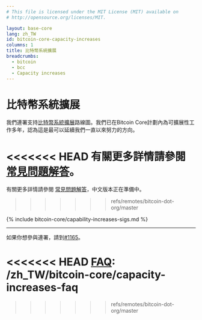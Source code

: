 ```yaml
---
# This file is licensed under the MIT License (MIT) available on
# http://opensource.org/licenses/MIT.

layout: base-core
lang: zh_TW
id: bitcoin-core-capacity-increases
columns: 1
title: 比特幣系統擴展
breadcrumbs:
  - bitcoin
  - bcc
  - Capacity increases
---
```

# 比特幣系統擴展

我們連署支持[比特幣系統擴展][1]路線圖。我們已在Bitcoin
Core計劃內為可擴展性工作多年，認為這是最可以延續我們一直以來努力的方向。

<<<<<<< HEAD
有關更多詳情請參閱 [常見問題解答][FAQ]。
=======
有關更多詳情請參閱 [常見問題解答][FAQ]，中文版本正在準備中。
>>>>>>> refs/remotes/bitcoin-dot-org/master

{% include bitcoin-core/capability-increases-sigs.md %}

---

如果你想參與連署，請到[#1165](https://github.com/bitcoin-dot-org/bitcoin.org/pull/1165)。

[1]: https://lists.linuxfoundation.org/pipermail/bitcoin-dev/2015-December/011865.html
<<<<<<< HEAD
[FAQ]: /zh_TW/bitcoin-core/capacity-increases-faq
=======
[FAQ]: /en/bitcoin-core/capacity-increases-faq
>>>>>>> refs/remotes/bitcoin-dot-org/master
